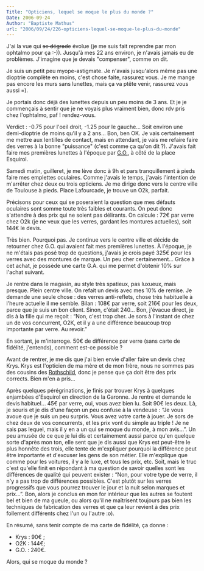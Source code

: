 ```yaml
---
Title: "Opticiens, lequel se moque le plus du monde ?"
Date: 2006-09-24
Author: "Baptiste Mathus"
url: "2006/09/24/226-opticiens-lequel-se-moque-le-plus-du-monde"
---
```




J'ai la vue qui ~~se dégrade~~ évolue (je me suis fait reprendre par mon
ophtalmo pour ça :-)). Jusqu'à mes 22 ans environ, je n'avais jamais eu
de problèmes. J'imagine que je devais "compenser", comme on dit.

Je suis un petit peu myope-astigmate. Je n'avais jusqu'alors même pas
une dioptrie complète en moins, c'est chose faite, rassurez vous. Je me
mange pas encore les murs sans lunettes, mais ça va ptête venir,
rassurez vous aussi =).

Je portais donc déjà des lunettes depuis un peu moins de 3 ans. Et je je
commençais à sentir que je ne voyais plus vraiment bien, donc rdv pris
chez l'ophtalmo, paf ! rendez-vous.

Verdict : -0.75 pour l'oeil droit, -1.25 pour le gauche... Soit environ
une demi-dioptrie de moins qu'il y a 2 ans... Bon, ben OK. Je vais
certainement me mettre aux lentilles de contact, mais en attendant, je
vais me refaire faire des verres à la bonne "puissance" (c'est comme ça
qu'on dit ?). J'avais fait faire mes premières lunettes à l'époque par
[G.O.](http://photos.pagesjaunes.fr/1/c/tbf/user=ciweb;uri=l8auCw1FXJ54nJy86eoh3yM/inWXP9FSGbgIBLhj48xhEWRSOVgJcDQIklS8tkvX0byz/vk+e66yUNb6pYwS6xx0Wqx1AmkVwqRhIfXb/SvOCH03bvfR5cynM9T3ilF+/DH6yXoToakAMDrorg1iYdeCXYs14+/dvUbcbbOCW0Y=),
à côté de la place Esquirol.

Samedi matin, guilleret, je me lève donc à 9h et pars tranquillement à
pieds faire mes emplettes oculaires. Comme j'avais le temps, j'avais
l'intention de m'arrêter chez deux ou trois opticiens. Je me dirige donc
vers le centre ville de Toulouse à pieds. Place Lafourcade, je trouve un
O2k, parfait.

Précisons pour ceux qui se poseraient la question que mes défauts
oculaires sont somme toute très faibles et courants. On peut donc
s'attendre à des prix qui ne soient pas délirants. On calcule : 72€ par
verre chez O2k (je ne veux que les verres, gardant les montures
actuelles), soit 144€ le devis.

Très bien. Pourquoi pas. Je continue vers le centre ville et décide de
retourner chez G.O. qui avaient fait mes premières lunettes. À l'époque,
je ne m'étais pas posé trop de questions, j'avais je crois payé 325€
pour les verres avec des montures de marque. Un peu cher certainement...
Grâce à cet achat, je possède une carte G.A. qui me permet d'obtenir 10%
sur l'achat suivant.

Je rentre dans le magasin, au style très spatieux, pas luxueux, mais
presque. Plein centre ville. On refait un devis avec mes 10% de remise.
Je demande une seule chose : des verres anti-reflets, chose très
habituelle à l'heure actuelle il me semble. Bilan : 108€ par verre, soit
216€ pour les deux, parce que je suis un bon client. Sinon, c'était
240... Bon, j'évacue direct, je dis à la fille qui me reçoit : “Non,
c'est trop cher. Je sors à l'instant de chez un de vos concurrent, O2K,
et il y a une différence beaucoup trop importante par verre. Au revoir.”

En sortant, je m'interroge. 50€ de différence par verre (sans carte de
fidélité, j'entends), comment est-ce possible ?

Avant de rentrer, je me dis que j'ai bien envie d'aller faire un devis
chez Krys. Krys est l'opticien de ma mère et de mon frère, nous ne
sommes pas des cousins des
[Rothschild](http://fr.wikipedia.org/wiki/Famille_Rothschild), donc je
pense que ça doit être des prix corrects. Bien m'en a pris...

Après quelques pérégrinations, je finis par trouver Krys à quelques
enjambées d'Esquirol en direction de la Garonne. Je rentre et demande le
devis habituel... 45€ par verre, oui, vous avez bien lu. Soit 90€ les
deux. Là, je souris et je dis d'une façon un peu confuse à la vendeuse :
“Je vous avoue que je suis un peu surpris. Vous avez votre carte à
jouer. Je sors de chez deux de vos concurrents, et les prix vont du
simple au triple ! Je ne sais pas lequel, mais il y en a un qui se moque
du monde, à mon avis...”. Un peu amusée de ce que je lui dis et
certainement aussi parce qu'en quelque sorte d'après mon ton, elle sent
que je dis aussi que Krys est peut-être le plus honnête des trois, elle
tente de m'expliquer pourquoi la différence peut être importante et
d'excuser les gens de son métier. Elle m'explique que comme pour les
voitures, il y a le luxe, et tous les prix, etc. Soit, mais le truc
c'est qu'elle finit en répondant à ma question de savoir quelles sont
les différences de qualité qui peuvent exister : “Non, pour votre type
de verre, il n'y a pas trop de différences possibles. C'est plutôt sur
les verres progressifs que vous pourrez trouver le jour et la nuit selon
marques et prix...”. Bon, alors je conclus en mon for intérieur que les
autres se foutent bel et bien de ma gueule, ou alors qu'il ne maîtrisent
toujours pas bien les techniques de fabrication des verres et que ça
leur revient à des prix follement différents chez l'un ou l'autre :o).

En résumé, sans tenir compte de ma carte de fidélité, ça donne :

-   Krys : 90€ ;
-   O2K : 144€;
-   G.O. : 240€.

Alors, qui se moque du monde ?

